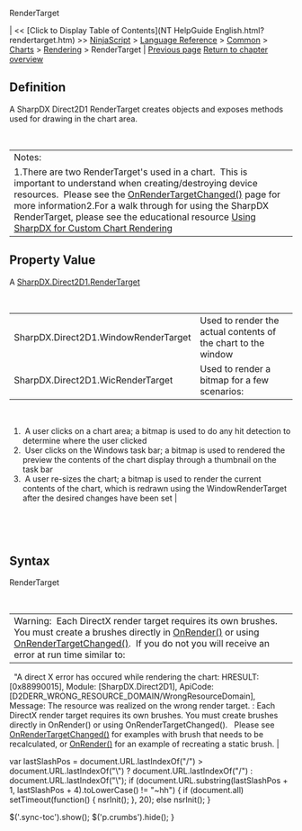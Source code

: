 ﻿










 


RenderTarget







| &lt;&lt; [Click to Display Table of Contents](NT HelpGuide English.html?rendertarget.htm) &gt;&gt;
 [NinjaScript](ninjascript.htm) &gt; [Language Reference](language_reference_wip.htm) &gt; [Common](common.htm) &gt; [Charts](chart.htm) &gt; [Rendering](rendering.htm) &gt;
RenderTarget | [Previous page](panelui.htm)
[Return to chapter overview](rendering.htm)










Definition
----------


A SharpDX Direct2D1 RenderTarget creates objects and exposes methods used for drawing in the chart area.  


 




|  |
| --- |
| Notes:  
1.There are two RenderTarget's used in a chart.  This is important to understand when creating/destroying device resources.  Please see the [OnRenderTargetChanged()](onrendertargetchanged.htm) page for more information2.For a walk through for using the SharpDX RenderTarget, please see the educational resource [Using SharpDX for Custom Chart Rendering](using_sharpdx_for_custom_chart_rendering.htm) |





Property Value
--------------


A [SharpDX.Direct2D1.RenderTarget](sharpdx_direct2d1_rendertarget.htm)


 




|  |  |
| --- | --- |
| SharpDX.Direct2D1.WindowRenderTarget  | Used to render the actual contents of the chart to the window |
| SharpDX.Direct2D1.WicRenderTarget | Used to render a bitmap for a few scenarios:
 
1.  A user clicks on a chart area; a bitmap is used to do any hit detection to determine where the user clicked
 
2.  User clicks on the Windows task bar; a bitmap is used to rendered the preview the contents of the chart display through a thumbnail on the task bar
 
3.  A user re-sizes the chart; a bitmap is used to render the current contents of the chart, which is redrawn using the WindowRenderTarget after the desired changes have been set |



 


 


Syntax
------


RenderTarget


 




|  |
| --- |
| Warning:  Each DirectX render target requires its own brushes. You must create a brushes directly in [OnRender()](onrender.htm) or using [OnRenderTargetChanged()](onrestorevalues.htm).  If you do not you will receive an error at run time similar to: 
 
"A direct X error has occured while rendering the chart: HRESULT: [0x88990015], Module: [SharpDX.Direct2D1], ApiCode: [D2DERR\_WRONG\_RESOURCE\_DOMAIN/WrongResourceDomain], Message: The resource was realized on the wrong render target. : Each DirectX render target requires its own brushes. You must create brushes directly in OnRender() or using OnRenderTargetChanged().
 
Please see [OnRenderTargetChanged()](onrendertargetchanged.htm) for examples with brush that needs to be recalculated, or [OnRender()](onrender.htm) for an example of recreating a static brush. |






 
 var lastSlashPos = document.URL.lastIndexOf("/") &gt; document.URL.lastIndexOf("\\") ? document.URL.lastIndexOf("/") : document.URL.lastIndexOf("\\");
 if (document.URL.substring(lastSlashPos + 1, lastSlashPos + 4).toLowerCase() != "~hh") {
 if (document.all) setTimeout(function() {
 nsrInit();
 }, 20);
 else nsrInit();
 }
 
 
 $('.sync-toc').show();
 $('p.crumbs').hide();
 }
 
 
 




